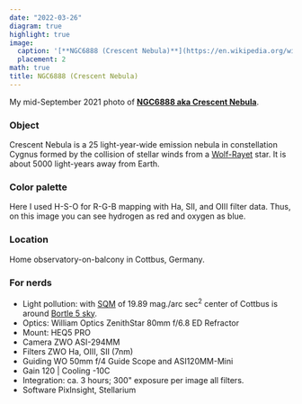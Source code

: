 ```yaml
---
date: "2022-03-26"
diagram: true
highlight: true
image:
  caption: '[**NGC6888 (Crescent Nebula)**](https://en.wikipedia.org/wiki/Crescent_Nebula)'
  placement: 2
math: true
title: NGC6888 (Crescent Nebula)
---
```


My mid-September 2021 photo of [**NGC6888 aka Crescent Nebula**](https://en.wikipedia.org/wiki/Crescent_Nebula).

### Object	

Crescent Nebula is a 25 light-year-wide emission nebula in constellation Cygnus formed by the collision of stellar winds from a [Wolf-Rayet](https://en.wikipedia.org/wiki/Wolf%E2%80%93Rayet_star) star. It is about 5000 light-years away from Earth.

### Color palette

Here I used H-S-O for R-G-B mapping with Ha, SII, and OIII filter data. Thus, on this image you can see hydrogen as red and oxygen as blue.

### Location

Home observatory-on-balcony in Cottbus, Germany. 

### For nerds 

- Light pollution: with [SQM](https://en.wikipedia.org/wiki/Sky_quality_meter) of 19.89 mag./arc sec<sup>2</sup> center of Cottbus is around [Bortle 5 sky](https://www.handprint.com/ASTRO/bortle.html). 
- Optics:	 William Optics ZenithStar 80mm f/6.8 ED Refractor 
- Mount:	HEQ5 PRO
- Camera	ZWO ASI-294MM
- Filters	ZWO Ha, OIII, SII (7nm)
- Guiding	WO 50mm f/4 Guide Scope and ASI120MM-Mini 
- Gain	120 | Cooling	-10C 
- Integration: ca. 3 hours; 300" exposure per image all filters.
- Software PixInsight, Stellarium

